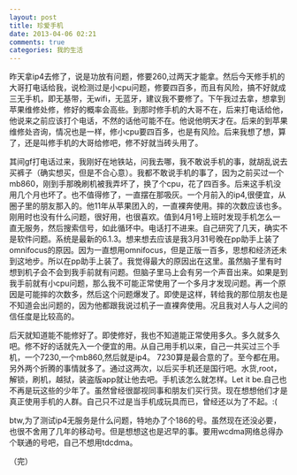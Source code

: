 ```yaml
---
layout: post
title: 珍爱手机
date: 2013-04-06 02:21
comments: true
categories: 我的生活
---
```

昨天拿ip4去修了，说是功放有问题，修要260,过两天才能拿。然后今天修手机的大哥打电话给我，说检测过是小cpu问题，修要四百多，而且有风险，搞不好就成三无手机，即无基带，无wifi，无蓝牙，建议我不要修了。下午我过去拿，想拿到苹果维修处修，修好的概率会高些。到那时修手机的大哥不在，后来打电话给他，他说来之前应该打个电话，不然的话他可能不在。他说他明天才在。后来的到苹果维修处咨询，情况也是一样，修小cpu要四百多，也是有风险。后来我想了想，算了，还是叫修手机的大哥给修吧，修不好就当砖头用了。

<!-- more -->

其间gf打电话过来，我刚好在地铁站，问我去哪，我不敢说手机的事，就胡乱说去买裤子（确实想买，但是不合心意）。我都不敢说手机的事了，因为之前买过一个mb860，刚到手那晚刷机被我弄坏了，换了个cpu，花了四百多。后来这手机没用几个月也坏了。也不值得修了，一直摆在那吸灰。一个月前入的ip4,很便宜，从圈子里的朋友那入的。他11年从苹果团入的，一直裸奔使用。摔的次数应该也多。刚用时也没有什么问题，很好用，也很喜欢。值到4月1号上班时发现手机怎么一直无服务，然后搜索信号，如此循环中。电话打不进来。自己研究了几天，确实不是软件问题。系统是最新的6.1.3。想来想去应该是我3月31号晚在pp助手上装了omnifocus的原因。因为一直想用omnifocus，但是正版一百多，思想和经济还未到这地步。所以在pp助手上装了。我觉得最大的原因出在这里。虽然脑子里有时想到机子会不会到我手前就有问题。但脑子里马上会有另一个声音出来。如果是到我手前就有小cpu问题，那么我不可能正常使用了一个多月才发现问题。再一个原因是可能摔的次数多，然后这个问题爆发了。即使是这样，转给我的那位朋友也是不知道会出问题的，因为他都跟我说过机子一直裸奔使用。况且我对人与人之间的信任度是比较高的。

后天就知道能不能修好了。即使修好，我也不知道能正常使用多久。多久就多久吧。修不好的话就先入一个便宜的用。从自己用手机以来，自己一共买过三个手机，一个7230,一个mb860,然后就是ip4。
7230算是最合意的了。至今都在用。另外两个折腾的事情就多了。通过这两次，以后买手机还是国行吧。水货,root，解锁，刷机，越狱，装盗版app就让他去吧。手机该怎么就怎样。Let it be.自己也不再是玩这些的少年了。虽然曾经很鄙视同事和朋友们买行货。现在想想他们才是真正使用手机的人群。自己只不过是当手机成玩具而已，曾经还以为了不起。:(

btw,为了测试ip4无服务是什么问题，特地办了个186的号。虽然现在还没必要，也很不舍用了几年的移动号。但是想想这也是迟早的事。要用wcdma网络总得办个联通的号吧，自己不想用tdcdma。

（完）
